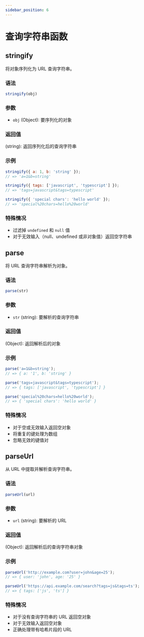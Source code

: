 ```yaml
---
sidebar_position: 6
---
```


# 查询字符串函数

## stringify

将对象序列化为 URL 查询字符串。

### 语法

```js
stringify(obj)
```

### 参数

- `obj` (Object): 要序列化的对象

### 返回值

(string): 返回序列化后的查询字符串

### 示例

```js
stringify({ a: 1, b: 'string' });
// => 'a=1&b=string'

stringify({ tags: ['javascript', 'typescript'] });
// => 'tags=javascript&tags=typescript'

stringify({ 'special chars': 'hello world' });
// => 'special%20chars=hello%20world'
```

### 特殊情况

- 过滤掉 `undefined` 和 `null` 值
- 对于无效输入（null、undefined 或非对象值）返回空字符串

## parse

将 URL 查询字符串解析为对象。

### 语法

```js
parse(str)
```

### 参数

- `str` (string): 要解析的查询字符串

### 返回值

(Object): 返回解析后的对象

### 示例

```js
parse('a=1&b=string');
// => { a: '1', b: 'string' }

parse('tags=javascript&tags=typescript');
// => { tags: ['javascript', 'typescript'] }

parse('special%20chars=hello%20world');
// => { 'special chars': 'hello world' }
```

### 特殊情况

- 对于空或无效输入返回空对象
- 将重复的键处理为数组
- 忽略无效的键值对

## parseUrl

从 URL 中提取并解析查询字符串。

### 语法

```js
parseUrl(url)
```

### 参数

- `url` (string): 要解析的 URL

### 返回值

(Object): 返回解析后的查询字符串对象

### 示例

```js
parseUrl('http://example.com?user=john&age=25');
// => { user: 'john', age: '25' }

parseUrl('https://api.example.com/search?tags=js&tags=ts');
// => { tags: ['js', 'ts'] }
```

### 特殊情况

- 对于没有查询字符串的 URL 返回空对象
- 对于无效输入返回空对象
- 正确处理带有哈希片段的 URL 